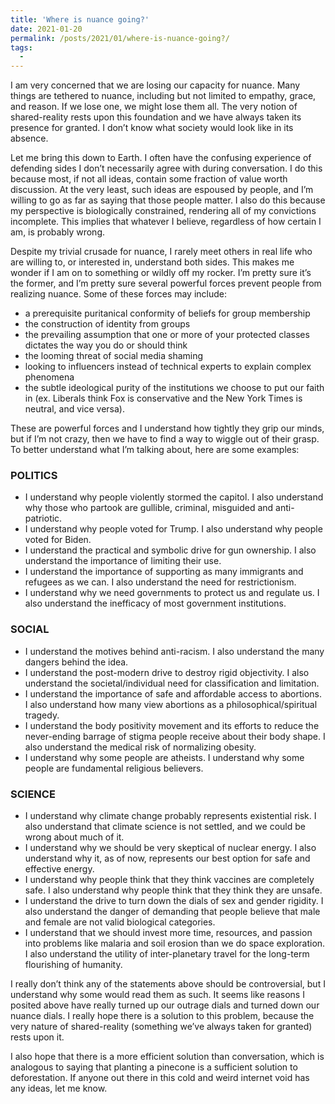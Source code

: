 ```yaml
---
title: 'Where is nuance going?'
date: 2021-01-20
permalink: /posts/2021/01/where-is-nuance-going?/
tags:
  -
---
```



I am very concerned that we are losing our capacity for nuance. Many things are tethered to nuance, including but not limited to empathy, grace, and reason. If we lose one, we might lose them all. The very notion of shared-reality rests upon this foundation and we have always taken its presence for granted. I don’t know what society would look like in its absence.
	
Let me bring this down to Earth. I often have the confusing experience of defending sides I don’t necessarily agree with during conversation. I do this because most, if not all ideas, contain some fraction of value worth discussion.  At the very least, such ideas are espoused by people, and I’m willing to go as far as saying that those people matter. I also do this because my perspective is biologically constrained, rendering all of my convictions incomplete. This implies that whatever I believe, regardless of how certain I am, is probably wrong.
	
Despite my trivial crusade for nuance, I rarely meet others in real life who are willing to, or interested in, understand both sides. This makes me wonder if I am on to something or wildly off my rocker. I’m pretty sure it’s the former, and I’m pretty sure several powerful forces prevent people from realizing nuance. Some of these forces may include:

-	a prerequisite puritanical conformity of beliefs for group membership
-	the construction of identity from groups
-	the prevailing assumption that one or more of your protected classes dictates the way you do or should think
-	the looming threat of social media shaming
-	looking to influencers instead of technical experts to explain complex phenomena
-	the subtle ideological purity of the institutions we choose to put our faith in (ex. Liberals think Fox is conservative and the New York Times is neutral, and vice versa). 

These are powerful forces and I understand how tightly they grip our minds, but if I’m not crazy, then we have to find a way to wiggle out of their grasp. To better understand what I’m talking about, here are some examples:

### POLITICS

-	I understand why people violently stormed the capitol. I also understand why those who partook are gullible, criminal, misguided and anti-patriotic.
-	I understand why people voted for Trump. I also understand why people voted for Biden.
-	I understand the practical and symbolic drive for gun ownership. I also understand the importance of limiting their use.
-	I understand the importance of supporting as many immigrants and refugees as we can. I also understand the need for restrictionism.
-	I understand why we need governments to protect us and regulate us. I also understand the inefficacy of most government institutions.

### SOCIAL

-	I understand the motives behind anti-racism. I also understand the many dangers behind the idea.
-	I understand the post-modern drive to destroy rigid objectivity. I also understand the societal/individual need for classification and limitation.
-	I understand the importance of safe and affordable access to abortions. I also understand how many view abortions as a philosophical/spiritual tragedy.
-	I understand the body positivity movement and its efforts to reduce the never-ending barrage of stigma people receive about their body shape. I also understand the medical risk of normalizing obesity.
-	I understand why some people are atheists. I understand why some people are fundamental religious believers.

### SCIENCE

-	I understand why climate change probably represents existential risk. I also understand that climate science is not settled, and we could be wrong about much of it.
-	I understand why we should be very skeptical of nuclear energy. I also understand why it, as of now, represents our best option for safe and effective energy.
-	I understand why people think that they think vaccines are completely safe. I also understand why people think that they think they are unsafe.
-	I understand the drive to turn down the dials of sex and gender rigidity. I also understand the danger of demanding that people believe that male and female are not valid biological categories.
-	I understand that we should invest more time, resources, and passion into problems like malaria and soil erosion than we do space exploration. I also understand the utility of inter-planetary travel for the long-term flourishing of humanity. 


I really don’t think any of the statements above should be controversial, but I understand why some would read them as such. It seems like reasons I posited above have really turned up our outrage dials and turned down our nuance dials. I really hope there is a solution to this problem, because the very nature of shared-reality (something we’ve always taken for granted) rests upon it. 

I also hope that there is a more efficient solution than conversation, which is analogous to saying that planting a pinecone is a sufficient solution to deforestation. If anyone out there in this cold and weird internet void has any ideas, let me know.
